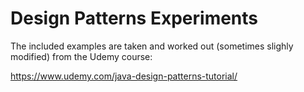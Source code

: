 # Design Patterns Experiments

The included examples are taken and worked out (sometimes slighly modified) from the Udemy course: 

https://www.udemy.com/java-design-patterns-tutorial/